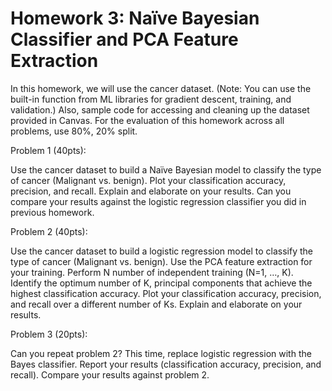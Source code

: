 # Homework 3: Naïve Bayesian Classifier and PCA Feature Extraction
In this homework, we will use the cancer dataset. (Note: You can use the built-in function from ML libraries for gradient descent, training, and validation.) Also, sample code for accessing and cleaning up the dataset provided in Canvas. For the evaluation of this homework across all problems, use 80%, 20% split.

 

Problem 1 (40pts):

Use the cancer dataset to build a Naïve Bayesian model to classify the type of cancer (Malignant vs. benign). Plot your classification accuracy, precision, and recall. Explain and elaborate on your results. Can you compare your results against the logistic regression classifier you did in previous homework.

 

Problem 2 (40pts):

Use the cancer dataset to build a logistic regression model to classify the type of cancer (Malignant vs. benign). Use the PCA feature extraction for your training. Perform N number of independent training (N=1, …, K). Identify the optimum number of K, principal components that achieve the highest classification accuracy. Plot your classification accuracy, precision, and recall over a different number of Ks. Explain and elaborate on your results.

 

Problem 3 (20pts):

Can you repeat problem 2? This time, replace logistic regression with the Bayes classifier. Report your results (classification accuracy, precision, and recall). Compare your results against problem 2.
